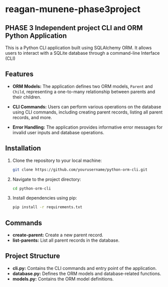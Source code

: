 # reagan-munene-phase3project
## PHASE 3 Independent project CLI and ORM Python Application

 This is a Python CLI application built using SQLAlchemy ORM. It allows users to interact with a SQLite database through a command-line Interface (CLI)

## Features

- **ORM Models:** The application defines two ORM models, `Parent` and `Child`, representing a one-to-many relationship between parents and their children.

- **CLI Commands:** Users can perform various operations on the database using CLI commands, including creating parent records, listing all parent records, and more.

- **Error Handling:** The application provides informative error messages for invalid user inputs and database operations.


## Installation

1. Clone the repository to your local machine:

    ```bash
    git clone https://github.com/yourusername/python-orm-cli.git
    ```

2. Navigate to the project directory:

    ```bash
    cd python-orm-cli
    ```

3. Install dependencies using pip:

    ```bash
    pip install -r requirements.txt
    ```


## Commands

- **create-parent:** Create a new parent record.
- **list-parents:** List all parent records in the database.

## Project Structure

- **cli.py:** Contains the CLI commands and entry point of the application.
- **database.py:** Defines the ORM models and database-related functions.
- **models.py:** Contains the ORM model definitions.

